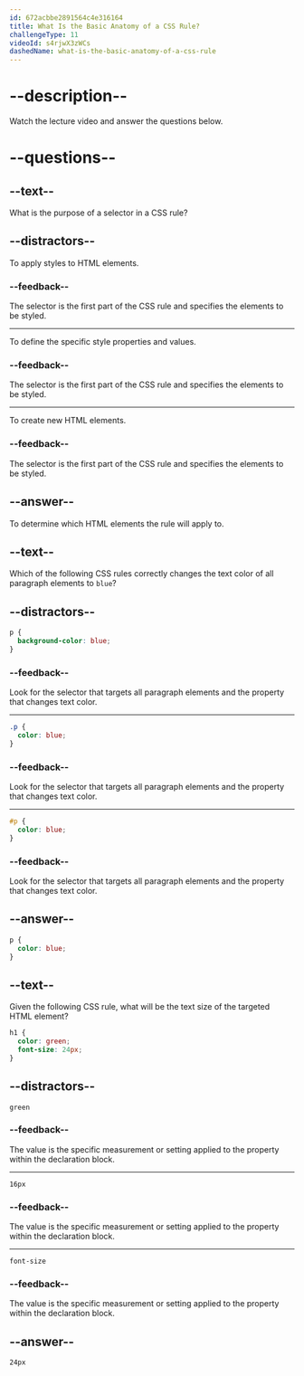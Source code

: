 ```yaml
---
id: 672acbbe2891564c4e316164
title: What Is the Basic Anatomy of a CSS Rule?
challengeType: 11
videoId: s4rjwX3zWCs
dashedName: what-is-the-basic-anatomy-of-a-css-rule
---
```


# --description--

Watch the lecture video and answer the questions below.

# --questions--

## --text--

What is the purpose of a selector in a CSS rule?

## --distractors--

To apply styles to HTML elements.

### --feedback--

The selector is the first part of the CSS rule and specifies the elements to be styled.

---

To define the specific style properties and values.

### --feedback--

The selector is the first part of the CSS rule and specifies the elements to be styled.

---

To create new HTML elements.

### --feedback--

The selector is the first part of the CSS rule and specifies the elements to be styled.

## --answer--

To determine which HTML elements the rule will apply to.

## --text--

Which of the following CSS rules correctly changes the text color of all paragraph elements to `blue`?

## --distractors--

```css
p {
  background-color: blue;
}
```

### --feedback--

Look for the selector that targets all paragraph elements and the property that changes text color.

---

```css
.p {
  color: blue;
}
```

### --feedback--

Look for the selector that targets all paragraph elements and the property that changes text color.

---

```css
#p {
  color: blue;
}
```

### --feedback--

Look for the selector that targets all paragraph elements and the property that changes text color.

## --answer--

```css
p {
  color: blue;
}
```

## --text--

Given the following CSS rule, what will be the text size of the targeted HTML element?

```css
h1 {
  color: green;
  font-size: 24px;
}
```

## --distractors--

`green`

### --feedback--

The value is the specific measurement or setting applied to the property within the declaration block.

---

`16px`

### --feedback--

The value is the specific measurement or setting applied to the property within the declaration block.

---

`font-size`

### --feedback--

The value is the specific measurement or setting applied to the property within the declaration block.

## --answer--

`24px`

